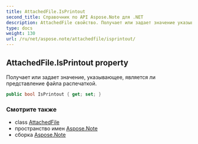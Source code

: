 ```yaml
---
title: AttachedFile.IsPrintout
second_title: Справочник по API Aspose.Note для .NET
description: AttachedFile свойство. Получает или задает значение указывающее является ли представление файла распечаткой.
type: docs
weight: 130
url: /ru/net/aspose.note/attachedfile/isprintout/
---
```

## AttachedFile.IsPrintout property

Получает или задает значение, указывающее, является ли представление файла распечаткой.

```csharp
public bool IsPrintout { get; set; }
```

### Смотрите также

* class [AttachedFile](../)
* пространство имен [Aspose.Note](../../attachedfile/)
* сборка [Aspose.Note](../../../)



